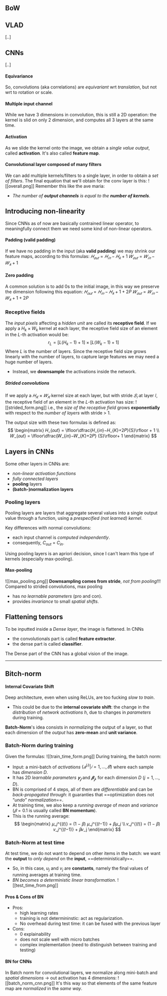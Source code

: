 ## BoW
## VLAD
[..]

## CNNs
[..]

#### Equivariance 
So, convolutions (aka correlations) are _equivariant_ wrt _translation_, but not wrt to rotation or scale. 

#### Multiple input channel
While we have 3 dimensions in convolution, this is still a 2D operation: the kernel is slid on only 2 dimension, and computes all 3 layers at the same time. 

#### Activation
As we slide the kernel onto the image, we obtain a _single value output_, called __activation__. It's also called __feature map__.

#### Convolutional layer composed of many filters
We can add multiple kernels/filters to a single layer, in order to obtain a _set of filters_.
The final equation that we'll obtain for the conv layer is this:
![[overall.png]]
Remember this like the ave maria:
- _The number of __output channels__ is equal to the __number of kernels___. 

## Introducing non-linearity
Since CNNs as of now are basically contrained linear operator, to meaningfully connect them we need some kind of non-linear operators. 

#### Padding (valid padding)
If we have no padding in the input (aka __valid padding__) we may shrink our feature maps, according to this formulas:
$𝐻_{𝑜𝑢𝑡} = 𝐻_{𝑖𝑛} − 𝐻_{𝑘} + 1$
$𝑊_{𝑜𝑢𝑡} = 𝑊_{𝑖𝑛} − 𝑊_{𝑘} + 1$

#### Zero padding
A common solution is to add 0s to the initial image, in this way we preserve the dimension following this equation:
$𝐻_{𝑜𝑢𝑡} = 𝐻_{𝑖𝑛} − 𝐻_{𝑘} + 1 + 2P$
$𝑊_{𝑜𝑢𝑡} = 𝑊_{𝑖𝑛} − 𝑊_{𝑘} + 1 + 2P$

### Receptive fields
The _input pixels_ affecting a _hidden unit_ are called its __receptive field__.
If we apply a $H_k \times W_k$ kernel at each layer, the receptive field size of an element in the $L$-th activation would be:
$$r_L = [L(H_k-1)+1]\times[L(W_k-1)+1]$$
Where $L$ is the number of layers. 
Since the receptive field size grows linearly with the number of layers, to capture large features we may need a huge number of layers. 
- Instead, we __downsample__ the activations inside the network. 

##### Strided convolutions
If we apply a $𝐻_𝐾$ × $𝑊_𝐾$ kernel size at each layer, but with stride $𝑆_𝑙$ at layer 𝑙, the receptive field of an element in the 𝐿-th activation has size:
![[strided_form.png]]
i.e., the _size of the receptive field_ grows __exponentially__ with respect to the _number of layers_ with stride > 1.

The output size with these two formulas is defined as:
$$
\begin{matrix}
𝐻_{𝑜𝑢𝑡} = \lfloor\dfrac{𝐻_{𝑖𝑛}−𝐻_{𝐾}+2𝑃}{S}\rfloor + 1 \\
𝑊_{𝑜𝑢𝑡} = \lfloor\dfrac{𝑊_{𝑖𝑛}−𝑊_{𝐾}+2𝑃} {S}\rfloor+ 1
\end{matrix}
$$
## Layers in CNNs
Some other layers in CNNs are:
- _non-linear activation functions_ 
- _fully connected layers_ 
- __pooling__ layers 
- __(batch-)normalization layers__

### Pooling layers
Pooling layers are layers that aggregate several values into a single output value through a function, using a _prespecified (not learned) kernel_.

Key differences with normal convolutions:
- each input channel is _computed independently_.
- consequently, $C_{out}$ = $C_{in}$.

Using pooling layers is an apriori decision, since I can't learn this type of kernels (especially max-pooling).

#### Max-pooling
![[max_pooling.png]]
__Downsampling comes from stride__, _not from pooling_!!!
Compared to strided convolutions, max pooling 
- has _no learnable parameters_ (pro and con). 
- provides _invariance_ to small _spatial shifts_.

## Flattening tensors
To be inputted inside a _Dense layer_, the image is flattened. 
In CNNs
- the convolutionals part is called __feature extractor__.
- the dense part is called __classifier__.

The Dense part of the CNN has a global vision of the image.

----
## Bitch-norm
#### Internal Covariate Shift
Deep architecture, even when using ReLUs, are too fucking _slow to train_.
- This could be due to the __internal covariate shift__: the change in the _distribution_ of _network activations_ $h$, due to changes in _parameters_ during training.  

__Batch-Norm__'s idea consists in _normalizing_ the output of a layer, so that each dimension of the _output_ has __zero-mean__ and __unit variance__.

### Batch-Norm during training
Given the formulas:
![[train_time_form.png]]
During training, the batch norm:
- Input: a mini-batch of _activations_ $\{𝑎^{(𝑖)}| 𝑖 = 1, … , 𝐵\}$ where each sample has _dimension_ $D$.
- It has 2D _learnable parameters_ $𝜸_𝒋$ and $𝜷_𝒋$, for each dimension $D$ ($j = 1,...,D$).
- BN is comprised of 4 steps, all of them are _differentiable_ and can be _back-propagated through_: it guaranties that ==optimization does not “_undo_” _normalization_==.
- At training time, we also keep a _running average_ of _mean_ and _variance_ ($𝛽 = 0.1$ is usually called __BN momentum__).
- This is the running average:
$$
\begin{matrix}
𝜇_𝑗^{(𝑡)} = (1 − 𝛽) 𝜇_𝑗^{(𝑡−1)} + 𝛽𝜇_𝑗 \\
𝑣_𝑗^{(𝑡)} = (1 − 𝛽) 𝑣_𝑗^{(𝑡−1)} + 𝛽𝑣_j
\end{matrix}
$$
### Batch-Norm at test time
At test time, we do not want to depend on other items in the batch: we want the __output__ to _only depend_ on the __input__, ==deterministically==. 
- So, in this case, $u_j$ and $v_j$ are __constants__, namely the final values of running averages at training time. 
-  _BN becomes a deterministic linear transformation_. 
![[test_time_from.png]]

#### Pros & Cons of BN
- Pros:
	- high learning rates
	- training is not determininstic: act as regularization.
	- No overhead during test time: it can be fused with the previous layer
- Cons:
	- 0 explainability
	- does not scale well with micro batches
	- complex implementation (need to distinguish between training and testing)

#### BN for CNNs
In Batch norm for convolutional layers, we normalize along mini-batch and _spatial dimensions_ -> out activation has 4 dimensions:
![[batch_norm_cnn.png]]
It's this way so that elements of the same feature map are _normalized_ in the _same way_. 
